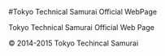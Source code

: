#Tokyo Technical Samurai Official WebPage

Tokyo Technical Samurai Official Web Page 

&copy; 2014-2015 Tokyo Techincal Samurai
